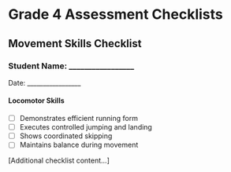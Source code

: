 # Grade 4 Assessment Checklists

## Movement Skills Checklist

### Student Name: _________________
Date: _________________

#### Locomotor Skills
- [ ] Demonstrates efficient running form
- [ ] Executes controlled jumping and landing
- [ ] Shows coordinated skipping
- [ ] Maintains balance during movement

[Additional checklist content...]